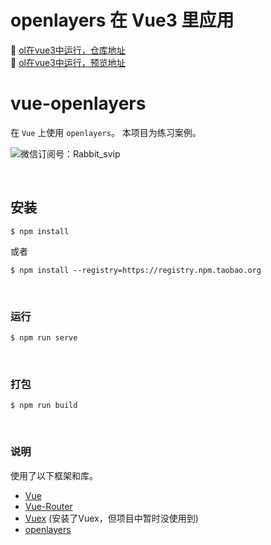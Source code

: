 # openlayers 在 Vue3 里应用
 :rocket: [ol在vue3中运行，仓库地址](https://gitee.com/k21vin/front-end-data-visualization)
<br>
 :rocket: [ol在vue3中运行，预览地址](http://k21vin.gitee.io/front-end-data-visualization/#/openlayers/openlayers-basic/ol-stated)

# vue-openlayers

在 ``Vue`` 上使用 ``openlayers``。
本项目为练习案例。

![微信订阅号：Rabbit_svip](https://images.gitee.com/uploads/images/2020/0606/204201_c329f5ac_4809606.png)


<br>

## 安装
```
$ npm install
```
或者
```
$ npm install --registry=https://registry.npm.taobao.org
```

<br>

### 运行
```
$ npm run serve
```

<br>

### 打包
```
$ npm run build
```

<br>

### 说明
使用了以下框架和库。<br>
- [Vue](https://cn.vuejs.org/)
- [Vue-Router](https://router.vuejs.org/zh/)
- [Vuex](https://vuex.vuejs.org/zh/) (安装了Vuex，但项目中暂时没使用到)
- [openlayers](https://openlayers.org/)
